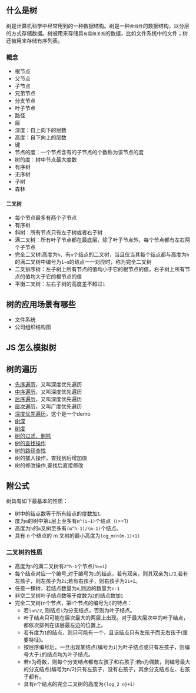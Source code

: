 ## 什么是树
树是计算机科学中经常用到的一种数据结构。树是一种`非线性`的数据结构，以分层的方式存储数据。树被用来存储具`有层级关系`的数据，比如文件系统中的文件；树还被用来存储有序列表。

### 概念

- 根节点
- 父节点
- 子节点
- 兄弟节点
- 分支节点
- 叶子节点
- 路径
- 层
- 深度：自上向下的层数
- 高度：自下向上的层数
- 键
- 节点的度：一个节点含有的子节点的个数称为该节点的度
- 树的度：树中节点最大度数
- 有序树
- 无序树
- 子树
- 森林

#### 二叉树
- 每个节点最多有两个子节点
- 有序树
- 斜树：所有节点只有左子树或者右子树
- 满二叉树：所有叶子节点都在最底层，除了叶子节点外，每个节点都有左右两个子节点
- 完全二叉树:高度为`h`、有`n`个结点的二叉树，当且仅当其每个结点都与高度为`h`的满二叉树中编号为`1~n`的结点一一对应时，称为完全二叉树
- 二叉排序树：左子树上所有节点的值均小于它的根节点的值，右子树上所有节点的值均大于它的根节点的值
- 平衡二叉树：左右子树的高度差不超过`1`


## 树的应用场景有哪些
- 文件系统
- 公司组织结构图

## JS 怎么模拟树

## 树的遍历

- [先序遍历](./pre-order.js)，又叫深度优先遍历
- [中序遍历](./mid-order.js)，又叫深度优先遍历
- [后序遍历](./post-order.js)，又叫深度优先遍历
- [层次遍历](./level-order.js)，又叫广度优先遍历
- [深度优先遍历](./deep-order.js)，这个是一个demo
- [树深](./tree-deep.js)
- [树度](./tree-degree.js)
- [树的过滤、删除](./filter.js)
- [树的查找操作](./find.js)
- [树的路径查找](./path.js)
- 树的插入操作，查找到后增加值
- 树的修改操作,查找后直接修改

## 附公式

树具有如下最基本的性质：

* 树中的结点数等于所有结点的度数加`1`.
* 度为`m`的树中第`i`层上至多有`m^(i−1)`个结点（i>=1）
* 高度为`h`的`m`叉树至多有`(m^h-1)/(m-1)`个结点。
* 具有 n 个结点的 m 叉树的最小高度为`log_m(n(m-1)+1)`

### 二叉树的性质

* 高度为`h`的满二叉树有`2^h-1`个节点(`h>=1`)
* 每个结点对应一个编号,对于编号为`i`的结点，若有双亲，则其双亲为`i/2`,若有左孩子，则左孩子为`2i`;若有右孩子，则右孩子为`2i+1`。
* 任意一棵树，若结点数量为`n`,则边的数量为`n-1`
* 非空二叉树叶子结点数等于度数为`2`的结点数加`1`
* 完全二叉树(n个节点，第i个节点的编号为i)的特点：
  * 若`i≤n/2`, 则结点`i`为分支结点，否则为叶子结点。
  * 叶子结点只可能在层次最大的两层上出现。对于最大层次中的叶子结点，都依次排列在该层最左边的位置上。
  * 若有度为`1`的结点，则只可能有一个，且该结点只有左孩子而无右孩子(重要特征)。
  * 按层序编号后，一旦出现某结点(编号为`i`)为叶子结点或只有左孩子，则编号大于`i`的结点均为叶子结点。
  * 若`n`为奇数，则每个分支结点都有左孩子和右孩子;若`n`为偶数，则编号最大的分支结点(编号为n/2)只有左孩子，没有右孩子，其余分支结点左、右孩子都有。
  * 具有`n`个结点的完全二叉树的高度为`{log_2 n}+1)`

